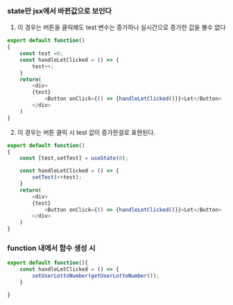 ### state만 jsx에서 바뀐값으로 보인다



1. 이 경우는 버튼을 클릭해도 test 변수는 증가하나 실시간으로 증가한 값을 볼수 없다
``` javascript
export default function()
{
    const test =0;
    const handleLetClicked = () => {
        test++;    
    }
    return(
        <div>
        {test}
            <Button onClick={() => {handleLetClicked()}}>Let</Button>
        </div>
    )
}

```

2. 이 경우는 버튼 클릭 시 test 값이 증가한걸로 표현된다.
``` javascript
export default function()
{
    const [test,setTest] = useState(0);

    const handleLetClicked = () => {
        setTest(++test);
    }
    return(
        <div>
        {test}
            <Button onClick={() => {handleLetClicked()}}>Let</Button>
        </div>
    )
}

```

### function 내에서 함수 생성 시

``` javascript
export default function(){
    const handleLetClicked = () => {
        setUserLottoNumber(getUserLottoNumber());
    }

}
```